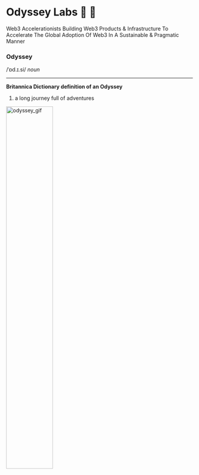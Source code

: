 # Odyssey Labs 🌳 🚀
Web3 Accelerationists Building Web3 Products & Infrastructure To Accelerate The Global Adoption Of Web3 In A Sustainable & Pragmatic Manner
### Odyssey
/ˈɒd.ɪ.si/ *noun*

---

**Britannica Dictionary definition of an Odyssey**
1. a long journey full of adventures

<img src="./6a50165c-8f7a-4ee4-b5d9-bfa64a10dd3a.gif" alt="odyssey_gif" width="50%" />
